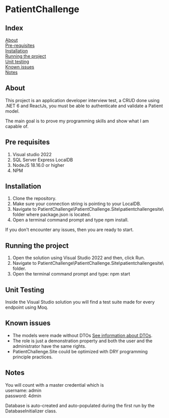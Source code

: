 # PatientChallenge

## Index

[About](#about)<br>
[Pre-requisites](#pre-requisites)<br>
[Installation](#installation)<br>
[Running the project](#running-the-project)<br>
[Unit testing](#unit-testing)<br>
[Known issues](#known-issues)<br>
[Notes](#notes)

## About

This project is an application developer interview test, a CRUD done using .NET 6 and ReactJs, you must be able to authenticate and validate a Patient model.

The main goal is to prove my programming skills and show what I am capable of.

## Pre requisites

1. Visual studio 2022
2. SQL Server Express LocalDB
3. NodeJS 18.16.0 or higher
4. NPM

## Installation

1. Clone the repository.
2. Make sure your connection string is pointing to your LocalDB.
3. Navigate to PatientChallenge\PatientChallenge.Site\patientchallengesite\ folder where package.json is located.
4. Open a terminal command prompt and type npm install.

If you don't encounter any issues, then you are ready to start.

## Running the project 

1. Open the solution using Visual Studio 2022 and then, click Run.
2. Navigate to PatientChallenge\PatientChallenge.Site\patientchallengesite\ folder.
3. Open the terminal command prompt and type: npm start

## Unit Testing

Inside the Visual Studio solution you will find a test suite made for every endpoint using Moq.

## Known issues

- The models were made without DTOs [See information about DTOs](https://go.microsoft.com/fwlink/?linkid=2123754).
- The role is just a demonstration property and both the user and the administrator have the same rights.
- PatientChallenge.Site could be optimized with DRY programming principle practices.
## Notes

You will count with a master credential which is 
<br>
username: admin
<br>
password: 4dmin

Database is auto-created and auto-populated during the first run by the DatabaseInitializer class.